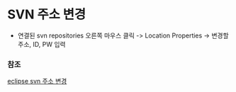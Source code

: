 #   SVN 주소 변경
-   연결된 svn repositories 오른쪽 마우스 클릭
-> Location Properties -> 변경할 주소, ID, PW 입력

### 참조
[eclipse svn 주소 변경](https://lee-mandu.tistory.com/457)